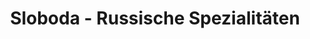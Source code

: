 ---
title: "Sloboda - Russische Spezialitäten"
url: /dessau-rosslau/sloboda-russische-spezialitaeten/
shop: Lebensmittel
---